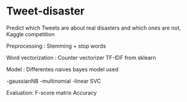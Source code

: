 # Tweet-disaster
Predict which Tweets are about real disasters and which ones are not, Kaggle competition  

Preprocessing :
Stemming + stop words 


Word vectorization :
Counter vectorizer TF-IDF from sklearn

Model : 
Differentes naives bayes model used

-gaussianNB
-multinomial
-linear SVC

Evaluation:
F-score matrix
Accuracy


